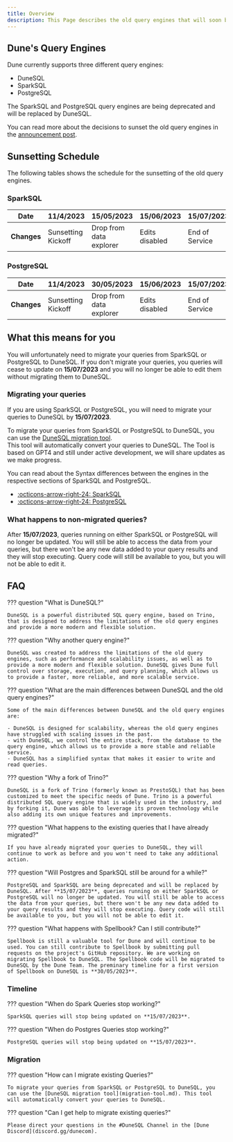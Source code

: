 ```yaml
---
title: Overview
description: This Page describes the old query engines that will soon be depreceated. SparkSQL and PostgresSQL will be replaced by DuneSQL.   
---
```


## Dune's Query Engines

Dune currently supports three different query engines:  

- DuneSQL  
- SparkSQL  
- PostgreSQL  

The SparkSQL and PostgreSQL query engines are being deprecated and will be replaced by DuneSQL.  

You can read more about the decisions to sunset the old query engines in the [announcement post](https://dune.com/blog/introducing-dune-sql).

## Sunsetting Schedule

The following tables shows the schedule for the sunsetting of the old query engines.

### SparkSQL

| Date          | 11/4/2023            | 15/05/2023              | 15/06/2023     | 15/07/2023          |
|---------------|----------------------|-------------------------|----------------|---------------------|
|**Changes**    | Sunsetting Kickoff   | Drop from data explorer | Edits disabled | End of Service      |


### PostgreSQL

| Date          | 11/4/2023            | 30/05/2023              | 15/06/2023     | 15/07/2023          |
|---------------|----------------------|-------------------------|----------------|---------------------|
| **Changes**   | Sunsetting Kickoff   | Drop from data explorer | Edits disabled | End of Service      |



## What this means for you

You will unfortunately need to migrate your queries from SparkSQL or PostgreSQL to DuneSQL. If you don't migrate your queries, you queries will cease to update on **15/07/2023** and you will no longer be able to edit them without migrating them to DuneSQL. 

### Migrating your queries

If you are using SparkSQL or PostgreSQL, you will need to migrate your queries to DuneSQL by **15/07/2023**.  

To migrate your queries from SparkSQL or PostgreSQL to DuneSQL, you can use the [DuneSQL migration tool](migration-tool.md).  
This tool will automatically convert your queries to DuneSQL. The Tool is based on GPT4 and still under active development, we will share updates as we make progress.

You can read about the Syntax differences between the engines in the respective sections of SparkSQL and PostgreSQL.

<div class="cards grid" markdown>

- [:octicons-arrow-right-24: SparkSQL](SparkSQL.md)
- [:octicons-arrow-right-24: PostgreSQL](PostgreSQL.md)

</div>


### What happens to non-migrated queries?
After **15/07/2023**, queries running on either SparkSQL or PostgreSQL will no longer be updated. You will still be able to access the data from your queries, but there won't be any new data added to your query results and they will stop executing. Query code will still be available to you, but you will not be able to edit it.

## FAQ

??? question "What is DuneSQL?"

    DuneSQL is a powerful distributed SQL query engine, based on Trino, that is designed to address the limitations of the old query engines and provide a more modern and flexible solution.

??? question "Why another query engine?"

    DuneSQL was created to address the limitations of the old query engines, such as performance and scalability issues, as well as to provide a more modern and flexible solution. DuneSQL gives Dune full control over storage, execution, and query planning, which allows us to provide a faster, more reliable, and more scalable service.

??? question "What are the main differences between DuneSQL and the old query engines?"

    Some of the main differences between DuneSQL and the old query engines are:

    - DuneSQL is designed for scalability, whereas the old query engines have struggled with scaling issues in the past.
    - with DuneSQL, we control the entire stack, from the database to the query engine, which allows us to provide a more stable and reliable service.
    - DuneSQL has a simplified syntax that makes it easier to write and read queries.

??? question "Why a fork of Trino?"

    DuneSQL is a fork of Trino (formerly known as PrestoSQL) that has been customized to meet the specific needs of Dune. Trino is a powerful distributed SQL query engine that is widely used in the industry, and by forking it, Dune was able to leverage its proven technology while also adding its own unique features and improvements.

??? question "What happens to the existing queries that I have already migrated?"

    If you have already migrated your queries to DuneSQL, they will continue to work as before and you won't need to take any additional action.

??? question "Will Postgres and SparkSQL still be around for a while?"

    PostgreSQL and SparkSQL are being deprecated and will be replaced by DuneSQL. After **15/07/2023**, queries running on either SparkSQL or PostgreSQL will no longer be updated. You will still be able to access the data from your queries, but there won't be any new data added to your query results and they will stop executing. Query code will still be available to you, but you will not be able to edit it.

??? question "What happens with Spellbook? Can I still contribute?"

    Spellbook is still a valuable tool for Dune and will continue to be used. You can still contribute to Spellbook by submitting pull requests on the project's GitHub repository. We are working on migrating Spellbook to DuneSQL. The Spellbook code will be migrated to DuneSQL by the Dune Team. The preminary timeline for a first version of Spellbook on DuneSQL is **30/05/2023**.
 

### Timeline

??? question "When do Spark Queries stop working?"

    SparkSQL queries will stop being updated on **15/07/2023**.

??? question "When do Postgres Queries stop working?"

    PostgreSQL queries will stop being updated on **15/07/2023**.

### Migration

??? question "How can I migrate existing Queries?"

    To migrate your queries from SparkSQL or PostgreSQL to DuneSQL, you can use the [DuneSQL migration tool](migration-tool.md). This tool will automatically convert your queries to DuneSQL.

??? question "Can I get help to migrate existing queries?"

    Please direct your questions in the #DuneSQL Channel in the [Dune Discord](discord.gg/dunecom).

